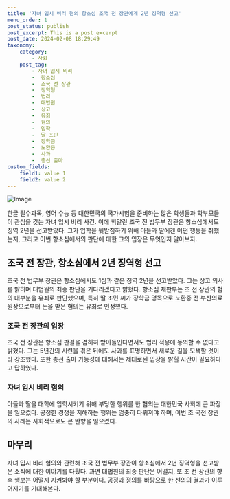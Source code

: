 ```yaml
---
title: '자녀 입시 비리 혐의 항소심 조국 전 장관에게 2년 징역형 선고'
menu_order: 1
post_status: publish
post_excerpt: This is a post excerpt
post_date: 2024-02-08 18:29:49
taxonomy:
    category:
        - 사회
    post_tag:
        - 자녀 입시 비리
        -  항소심
        -  조국 전 장관
        -  징역형
        -  법리
        -  대법원
        -  상고
        -  유죄
        -  혐의
        -  입학
        -  딸 조민
        -  장학금
        -  노환중
        -  사과
        -  총선 출마
custom_fields:
    field1: value 1
    field2: value 2
---
```


![Image](https://imgnews.pstatic.net/image/057/2024/02/08/0001798333_001_20240208153901133.jpg?type=w647)

한글 필수과목, 영어 수능 등 대한민국의 국가시험을 준비하는 많은 학생들과 학부모들이 관심을 갖는 자녀 입시 비리 사건. 이에 휘말린 조국 전 법무부 장관은 항소심에서도 징역 2년을 선고받았다. 그가 입학을 뒷받침하기 위해 아들과 딸에겐 어떤 행동을 취했는지, 그리고 이번 항소심에서의 판단에 대한 그의 입장은 무엇인지 알아보자.
## 조국 전 장관, 항소심에서 2년 징역형 선고
조국 전 법무부 장관은 항소심에서도 1심과 같은 징역 2년을 선고받았다. 그는 상고 의사를 밝히며 대법원의 최종 판단을 기다리겠다고 밝혔다. 항소심 재판부는 조 전 장관의 혐의 대부분을 유죄로 판단했으며, 특히 딸 조민 씨가 장학금 명목으로 노환중 전 부산의료원장으로부터 돈을 받은 혐의는 유죄로 인정했다.
### 조국 전 장관의 입장
조국 전 장관은 항소심 판결을 겸허히 받아들인다면서도 법리 적용에 동의할 수 없다고 밝혔다. 그는 5년간의 시련을 겪은 뒤에도 사과를 표명하면서 새로운 길을 모색할 것이라 강조했다. 또한 총선 출마 가능성에 대해서는 제대로된 입장을 밝힐 시간이 필요하다고 답하였다.
### 자녀 입시 비리 혐의
아들과 딸을 대학에 입학시키기 위해 부당한 행위를 한 혐의는 대한민국 사회에 큰 파장을 일으켰다. 공정한 경쟁을 저해하는 행위는 엄중히 다뤄져야 하며, 이번 조 국전 장관의 사례는 사회적으로도 큰 반향을 일으켰다.
## 마무리
자녀 입시 비리 혐의와 관련해 조국 전 법무부 장관이 항소심에서 2년 징역형을 선고받은 소식에 대한 이야기를 다뤘다. 과연 대법원의 최종 판단은 어떨지, 또 조 전 장관의 향후 행보는 어떨지 지켜봐야 할 부분이다. 공정과 정의를 바탕으로 한 선의의 결과가 이루어지기를 기대해본다.
